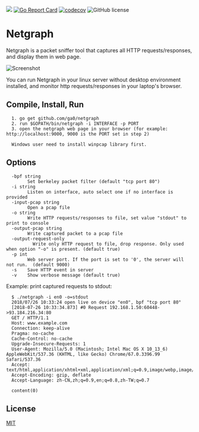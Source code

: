 ![](https://travis-ci.com/ga0/netgraph.svg?branch=master)
[![Go Report Card](https://goreportcard.com/badge/github.com/ga0/netgraph)](https://goreportcard.com/report/github.com/ga0/netgraph)
[![codecov](https://codecov.io/gh/ga0/netgraph/branch/master/graph/badge.svg)](https://codecov.io/gh/ga0/netgraph)
![GitHub license](https://img.shields.io/badge/license-MIT-blue.svg)

# Netgraph

Netgraph is a packet sniffer tool that captures all HTTP requests/responses, and display them in web page.


![Screenshot](https://raw.githubusercontent.com/ga0/netgraph/master/screenshot.png)

You can run Netgraph in your linux server without desktop environment installed, and monitor http requests/responses in your laptop's browser.

## Compile, Install, Run

      1. go get github.com/ga0/netgraph
      2. run $GOPATH/bin/netgraph -i INTERFACE -p PORT
      3. open the netgraph web page in your browser (for example: http://localhost:9000, 9000 is the PORT set in step 2)

      Windows user need to install winpcap library first.

## Options

      -bpf string
            Set berkeley packet filter (default "tcp port 80")
      -i string
            Listen on interface, auto select one if no interface is provided
      -input-pcap string
            Open a pcap file
      -o string
            Write HTTP requests/responses to file, set value "stdout" to print to console
      -output-pcap string
            Write captured packet to a pcap file
      -output-request-only
    	      Write only HTTP request to file, drop response. Only used when option "-o" is present. (default true)
      -p int
            Web server port. If the port is set to '0', the server will not run.  (default 9000)
      -s	Save HTTP event in server
      -v	Show verbose message (default true)


Example: print captured requests to stdout:

      $ ./netgraph -i en0 -o=stdout
      2018/07/26 10:33:24 open live on device "en0", bpf "tcp port 80"
      [2018-07-26 10:33:34.873] #0 Request 192.168.1.50:60448->93.184.216.34:80
      GET / HTTP/1.1
      Host: www.example.com
      Connection: keep-alive
      Pragma: no-cache
      Cache-Control: no-cache
      Upgrade-Insecure-Requests: 1
      User-Agent: Mozilla/5.0 (Macintosh; Intel Mac OS X 10_13_6) AppleWebKit/537.36 (KHTML, like Gecko) Chrome/67.0.3396.99 Safari/537.36
      Accept: text/html,application/xhtml+xml,application/xml;q=0.9,image/webp,image/apng,*/*;q=0.8
      Accept-Encoding: gzip, deflate
      Accept-Language: zh-CN,zh;q=0.9,en;q=0.8,zh-TW;q=0.7

      content(0)

## License

[MIT](https://opensource.org/licenses/MIT)


